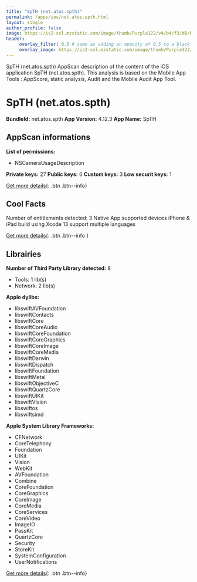 ```yaml
---
title: "SpTH (net.atos.spth)"
permalink: /apps/ios/net.atos.spth.html
layout: single
author_profile: false
image: https://is2-ssl.mzstatic.com/image/thumb/Purple122/v4/b4/f3/d6/b4f3d6b7-f583-4fd3-b844-3857ab9be963/AppIcon-0-0-1x_U007emarketing-0-0-0-10-0-0-sRGB-0-0-0-GLES2_U002c0-512MB-85-220-0-0.png/512x512bb.jpg
header: 
     overlay_filter: 0.5 # same as adding an opacity of 0.5 to a black background
     overlay_image: https://is2-ssl.mzstatic.com/image/thumb/Purple122/v4/b4/f3/d6/b4f3d6b7-f583-4fd3-b844-3857ab9be963/AppIcon-0-0-1x_U007emarketing-0-0-0-10-0-0-sRGB-0-0-0-GLES2_U002c0-512MB-85-220-0-0.png/512x512bb.jpg
---
```

SpTH (net.atos.spth) AppScan description of the content of the iOS application SpTH (net.atos.spth). This analysis is based on the Mobile App Tools : AppScore, static analysis, Audit and the Mobile Audit App Tool.

# SpTH (net.atos.spth)

**BundleId:** net.atos.spth
**App Version:** 4.12.3
**App Name:** SpTH


## AppScan informations 

**List of permissions:** 
- NSCameraUsageDescription
  
  
**Private keys:** 27
**Public keys:** 6
**Custom keys:** 3
**Low securit keys:** 1
  
[Get more details](/pricing.html){: .btn .btn--info}

## Cool Facts

Number of entitlements detected: 3
Native App
supported devices iPhone & iPad
build using Xcode 13
support multiple languages
  
[Get more details](/pricing.html){: .btn .btn--info }

## Librairies 
**Number of Third Party Library detected:** 8
- Tools: 1 lib(s)
- Network: 2 lib(s)


**Apple dylibs:**
- libswiftAVFoundation
- libswiftContacts
- libswiftCore
- libswiftCoreAudio
- libswiftCoreFoundation
- libswiftCoreGraphics
- libswiftCoreImage
- libswiftCoreMedia
- libswiftDarwin
- libswiftDispatch
- libswiftFoundation
- libswiftMetal
- libswiftObjectiveC
- libswiftQuartzCore
- libswiftUIKit
- libswiftVision
- libswiftos
- libswiftsimd


**Apple System Library Frameworks:**
- CFNetwork
- CoreTelephony
- Foundation
- UIKit
- Vision
- WebKit
- AVFoundation
- Combine
- CoreFoundation
- CoreGraphics
- CoreImage
- CoreMedia
- CoreServices
- CoreVideo
- ImageIO
- PassKit
- QuartzCore
- Security
- StoreKit
- SystemConfiguration
- UserNotifications


  
[Get more details](/pricing.html){: .btn .btn--info}

